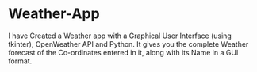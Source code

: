 # Weather-App
I have Created a Weather app with a Graphical User Interface (using tkinter), OpenWeather API and Python. It gives you the complete Weather forecast of the Co-ordinates entered in it, along with its Name in a GUI format.
